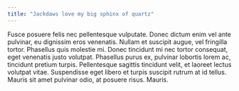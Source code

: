 ```yaml
---
title: "Jackdaws love my big sphinx of quartz"
---
```


Fusce posuere felis nec pellentesque vulputate. Donec dictum enim vel ante pulvinar, eu dignissim eros venenatis. Nullam et suscipit augue, vel fringilla tortor. Phasellus quis molestie mi. Donec tincidunt mi nec tortor consequat, eget venenatis justo volutpat. Phasellus purus ex, pulvinar lobortis lorem ac, tincidunt pretium turpis. Pellentesque sagittis tincidunt velit, et laoreet lectus volutpat vitae. Suspendisse eget libero et turpis suscipit rutrum at id tellus. Mauris sit amet pulvinar odio, at posuere risus. Mauris.
